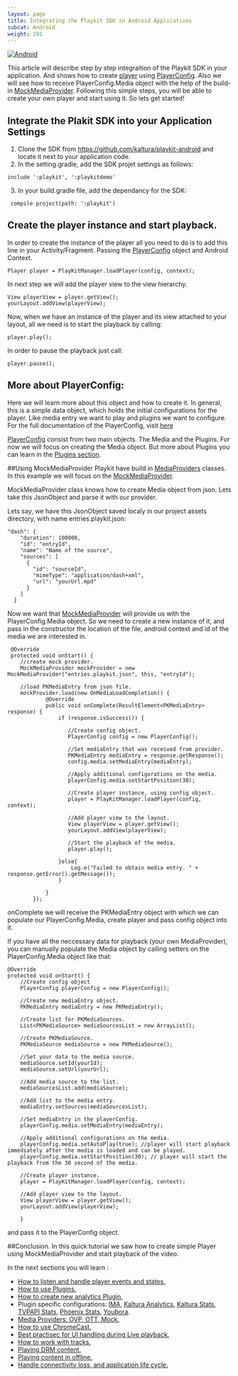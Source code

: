 ```yaml
---
layout: page
title: Integrating the Playkit SDK in Android Applications
subcat: Android
weight: 291
---
```


[![Android](https://img.shields.io/badge/Android-Supported-green.svg)](https://github.com/kaltura/playkit-android)

This article will describe step by step integraition of the Playkit SDK in your application. And shows how to create [player](https://github.com/kaltura/playkit-android/blob/develop/playkit/src/main/java/com/kaltura/playkit/Player.java) using [PlayerConfig](https://github.com/kaltura/playkit-android/blob/develop/playkit/src/main/java/com/kaltura/playkit/PlayerConfig.java). Also we will see how to receive PlayerConfig.Media object with the help of the build-in [MockMediaProvider](https://github.com/kaltura/playkit-android/blob/develop/playkit/src/main/java/com/kaltura/playkit/backend/mock/MockMediaProvider.java).
Following this simple steps, you will be able to create your own player and start using it. So lets get started!

## Integrate the Plakit SDK into your Application Settings 

1. Clone the SDK  from https://github.com/kaltura/playkit-android and locate it next to your application code. 
2. In the setting.gradle, add the SDK projet settings as follows:
```
include ':playkit', ':playkitdemo'
```
3. In your build.gradle file, add the dependancy for the SDK:

```
 compile project(path: ':playkit')
```

## Create the player instance and start playback.
In order to create the instance of the player all you need to do is to add this line in your Activity/Fragment. Passing the [PlayerConfig](https://github.com/kaltura/playkit-android/blob/develop/playkit/src/main/java/com/kaltura/playkit/PlayerConfig.java) object and Android Context.

```
Player player = PlayKitManager.loadPlayer(config, context);

```

In next step we will add the player view to the view hierarchy.

```
View playerView = player.getView();
yourLayout.addView(playerView);
```

Now, when we have an instance of the player and its view attached to your layout, all we need is to start the playback by calling:

```
player.play();
```
In order to pause the playback just call:

```
player.pause();
```

## More about PlayerConfig:
Here we will learn more about this object and how to create it. In general, this is a simple data object, which holds the initial configurations for the player. Like media entry we want to play and plugins we want to configure. For the full documentation of the PlayerConfig, visit [here](https://github.com/kaltura/DeveloperPortalDocs/blob/playkit/documentation/PlayKit/Android/PlayerConfig-Android.md)

[PlayerConfig](https://github.com/kaltura/playkit-android/blob/develop/playkit/src/main/java/com/kaltura/playkit/PlayerConfig.java) consist from two main objects. The Media and the Plugins. For now we will focus on creating the Media object. But more about Plugins you can learn in the [Plugins section](https://github.com/kaltura/DeveloperPortalDocs/blob/playkit/documentation/PlayKit/Plugins-Android.md).

##Using MockMediaProvider
Playkit have build in [MediaProviders](https://github.com/kaltura/DeveloperPortalDocs/blob/playkit/documentation/PlayKit/Android/MediaProviders-Android.md) classes. In this example we will focus on the [MockMediaProvider](https://github.com/kaltura/playkit-android/blob/develop/playkit/src/main/java/com/kaltura/playkit/backend/mock/MockMediaProvider.java). 


MockMediaProvider class knows how to create Media object from json. Lets take this JsonObject and parse it with our provider.

Lets say, we have this JsonObject saved localy in our project assets directory, with name entries.playkit.json:

```
"dash": {
    "duration": 100000,
    "id": "entryId",
    "name": "Name of the source",
    "sources": [
      {
        "id": "sourceId",
        "mimeType": "application/dash+xml",
        "url": "yourUrl.mpd"
      }
    ]
  }
``` 
Now we want that [MockMediaProvider](https://github.com/kaltura/playkit-android/blob/develop/playkit/src/main/java/com/kaltura/playkit/backend/mock/MockMediaProvider.java) will provide us with the PlayerConfig.Media object. So we need to create a new instance of it, and pass in the constructor the location of the file, android context and id of the media we are interested in.

```
 @Override
 protected void onStart() {
    //create mock provider. 
	MockMediaProvider mockProvider = new MockMediaProvider("entries.playkit.json", this, "entryId");
	
	//load PKMediaEntry from json file.
	mockProvider.load(new OnMediaLoadCompletion() {
            @Override
            public void onComplete(ResultElement<PKMediaEntry> response) {
                if (response.isSuccess()) {
                   
                   //Create config object.
                   PlayerConfig config = new PlayerConfig();
                   
                   //Set mediaEntry that was received from provider.
                   PKMediaEntry mediaEntry = response.getResponse();
                   config.media.setMediaEntry(mediaEntry);
                   
                   //Apply additional configurations on the media.
                   playerConfig.media.setStartPosition(30);
                   
                   //Create player instance, using config object.
                   player = PlayKitManager.loadPlayer(config, context);
                   
                   //Add player view to the layout.
                   View playerView = player.getView();
                   yourLayout.addView(playerView);
                   
                   //Start the playback of the media.
                   player.play();
                   
                }else{
               		Log.e("Failed to obtain media entry. " + response.getError().getMessage());
                }
               
            }
        });
```

onComplete we will receive the PKMediaEntry object with which we can populate our PlayerConfig.Media, create player and pass config object into it.


If you have all the neccessary data for playback (your own MediaProvider), you can manually populate the Media object by calling setters on the PlayerConfig.Media object like that:

```
@Override
protected void onStart() {
	//Create config object
	PlayerConfig playerConfig = new PlayerConfig();
	
	//Create new mediaEntry object.
	PKMediaEntry mediaEntry = new PKMediaEntry();
	
	//Create list for PKMediaSources.
	List<PKMediaSource> mediaSourcesList = new ArrayList();
	
	//Create PKMediaSource.
	PKMediaSource mediaSource = new PKMediaSource();
	
	//Set your data to the media source.
	mediaSource.setId(yourId);
	mediaSource.setUrl(yourUrl);
	
	//Add media source to the list.
	mediaSourcesList.add(mediaSource);
	
	//Add list to the media entry.
	mediaEntry.setSources(mediaSourcesList);
	
	//Set mediaEntry in the playerConfig.
	playerConfig.media.setMediaEntry(mediaEntry); 
	
	//Apply additional configurations on the media.
	playerConfig.media.setAutoPlay(true); //player will start playback immediately after the media is loaded and can be played.
	playerConfig.media.setStartPosition(30); // player will start the playback from the 30 second of the media.
	
	//Create player instance.
    player = PlayKitManager.loadPlayer(config, context);
                   
   	//Add player view to the layout.
   	View playerView = player.getView();
   	yourLayout.addView(playerView);

	}
```

and pass it to the PlayerConfig object.



##Conclusion.
In this quick tutorial we saw how to create simple Player using MockMediaProvider and start playback of the video.

In the next sections you will learn :

- [How to listen and handle player events and states.](https://github.com/kaltura/DeveloperPortalDocs/blob/playkit/documentation/PlayKit/Android/PlayerStatesAndEvents-Android.md)
- [How to use Plugins.](https://github.com/kaltura/DeveloperPortalDocs/blob/playkit/documentation/PlayKit/Android/HowToUsePlugins-Android.md)
- [How to create new analytics Plugin.](https://github.com/kaltura/DeveloperPortalDocs/blob/playkit/documentation/PlayKit/Android/Create-new-analytics-plugin-Android.md)
- Plugin specific configurations: [IMA](https://github.com/kaltura/DeveloperPortalDocs/blob/playkit/documentation/PlayKit/Android/IMAPlugin-Android.md),  [Kaltura Analytics](https://github.com/kaltura/DeveloperPortalDocs/blob/playkit/documentation/PlayKit/Android/KalturaAnalyticsPlugin-Android.md), [Kaltura Stats](https://github.com/kaltura/DeveloperPortalDocs/blob/playkit/documentation/PlayKit/Android/KalturaStatsPlugin-Android.md), [TVPAPI Stats](https://github.com/kaltura/DeveloperPortalDocs/blob/playkit/documentation/PlayKit/Android/TVPAPIStatsPlugin-Android.md), [Phoenix Stats](https://github.com/kaltura/DeveloperPortalDocs/blob/playkit/documentation/PlayKit/Android/PhoenixStatsPlugin-Android.md), [Youbora](https://github.com/kaltura/DeveloperPortalDocs/blob/playkit/documentation/PlayKit/Android/Youbora-Android.md).
- [Media Providers: OVP, OTT, Mock.](https://github.com/kaltura/DeveloperPortalDocs/blob/playkit/documentation/PlayKit/Android/MediaProviders-Android.md)
- [How to use ChromeCast.](https://github.com/kaltura/DeveloperPortalDocs/blob/playkit/documentation/PlayKit/Android/Chromecast-Android.md)
- [Best practisec for UI handling during Live playback.](https://github.com/kaltura/DeveloperPortalDocs/blob/playkit/documentation/PlayKit/Android/LivePlayback-Android.md)
- [How to work with tracks.](https://github.com/kaltura/DeveloperPortalDocs/blob/playkit/documentation/PlayKit/Android/TrackSelections-Android.md)
- [Playing DRM content.](https://github.com/kaltura/DeveloperPortalDocs/blob/playkit/documentation/PlayKit/Android/DRM-Android.md)
- [Playing content in offline.](https://github.com/kaltura/DeveloperPortalDocs/blob/playkit/documentation/PlayKit/Android/Offline-Android.md)
- [Handle connectivity loss, and application life cycle.](https://github.com/kaltura/DeveloperPortalDocs/blob/playkit/documentation/PlayKit/Android/ConnectivityAndLifecycle-Android.md)



